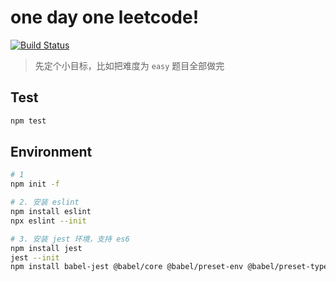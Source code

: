 # one day one leetcode!

[![Build Status](https://www.travis-ci.org/lpeihan/leetcode-javascript.svg?branch=master)](https://www.travis-ci.org/lpeihan/leetcode-javascript)

> 先定个小目标，比如把难度为 `easy` 题目全部做完

## Test

```bash
npm test
```

## Environment

```bash
# 1
npm init -f

# 2. 安装 eslint
npm install eslint
npx eslint --init

# 3. 安装 jest 环境，支持 es6
npm install jest
jest --init
npm install babel-jest @babel/core @babel/preset-env @babel/preset-typescript -D
```
